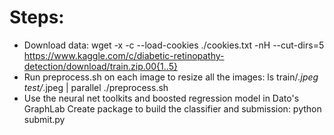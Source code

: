# Steps:
* Download data:
  wget -x -c --load-cookies ./cookies.txt -nH --cut-dirs=5 https://www.kaggle.com/c/diabetic-retinopathy-detection/download/train.zip.00{1..5}
* Run preprocess.sh on each image to resize all the images:
  ls train/*.jpeg test/*.jpeg | parallel ./preprocess.sh
* Use the neural net toolkits and boosted regression model in Dato's GraphLab Create package to build the classifier and submission:
  python submit.py
